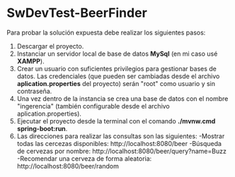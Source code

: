 # SwDevTest-BeerFinder

Para probar la solución expuesta debe realizar los siguientes pasos:
1. Descargar el proyecto.
2. Instanciar un servidor local de base de datos **MySql** (en mi caso usé **XAMPP**).
3. Crear un usuario con suficientes privilegios para gestionar bases de datos. Las credenciales (que pueden ser cambiadas desde el archivo **aplication.properties** del proyecto) serán "root" como usuario y sin contraseña.
4. Una vez dentro de la instancia se crea una base de datos con el nombre "ingerencia" (también configurable desde el archivo aplication.properties).
5. Ejecutar el proyecto desde la terminal con el comando **./mvnw.cmd spring-boot:run**.
6. Las direcciones para realizar las consultas son las siguientes:
   -Mostrar todas las cercezas disponibles: http://localhost:8080/beer
   -Búsqueda de cervezas por nombre: http://localhost:8080/beer/query?name=Buzz
   -Recomendar una cerveza de forma aleatoria: http://localhost:8080/beer/random
